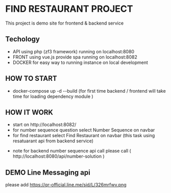 # FIND RESTAURANT PROJECT
This project is demo site for frontend & backend service 

## Techology
+ API using php (zf3 framework) running on localhost:8080
+ FRONT using vue.js provide spa running on localhost:8082
+ DOCKER for easy way to running instance on local development 

## HOW TO START 
+ docker-compose up -d --build (for first time backend / frontend will take time for loading dependency module )


## HOW IT WORK
+ start on http://localhost:8082/
+ for number sequence question select Number Sequence on navbar
+ for find restaurant select Find Restaurant on navbar (this task using resatuarant api from backend service)

- note for backend number sequence api call please call ( http://localhost:8080/api/number-solution )

## DEMO Line Messaging api
please add
https://qr-official.line.me/sid/L/326mrfwv.png
